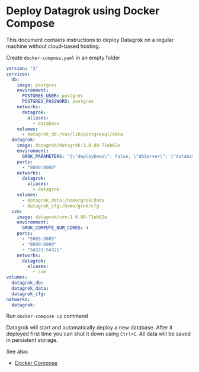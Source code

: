 
<!-- TITLE: Deploy Datagrok using Docker Compose -->
<!-- SUBTITLE: -->

# Deploy Datagrok using Docker Compose

This document contains instructions to deploy Datagrok on a regular machine without cloud-based hosting.

Create `docker-compose.yaml` in an empty folder
```yaml
version: "3"
services:
  db:
    image: postgres
    environment:
      POSTGRES_USER: postgres
      POSTGRES_PASSWORD: postgres
    networks:
      datagrok:
        aliases:
          - database
    volumes:
      - datagrok_db:/var/lib/postgresql/data
  datagrok:
    image: datagrok/datagrok:1.0.80-71eb62e
    environment:
      GROK_PARAMETERS: "{\"deployDemo\": false, \"dbServer\": \"database\", \"db\": \"datagrok\", \"dbAdminLogin\": \"postgres\", \"dbAdminPassword\": \"postgres\", \"dbLogin\": \"dg\", \"dbPassword\": \"dg\"}"
    ports:
      - "8080:8080"
    networks:
      datagrok:
        aliases:
          - datagrok
    volumes:
      - datagrok_data:/home/grok/data
      - datagrok_cfg:/home/grok/cfg
  cvm:
    image: datagrok/cvm:1.0.80-71eb62e
    environment:
      GROK_COMPUTE_NUM_CORES: 4
    ports:
      - "5005:5005"
      - "8090:8090"
      - "54321:54321"
    networks:
      datagrok:
        aliases:
          - cvm
volumes: 
  datagrok_db:
  datagrok_data:
  datagrok_cfg:
networks:
  datagrok:
```

Run `docker-compose up` command

Datagrok will start and automatically deploy a new database. After it deployed first time you can shut it down using `Ctrl+C`.
All data will be saved in persistent storage.

See also:

* [Docker Compose](https://docs.docker.com/compose/)